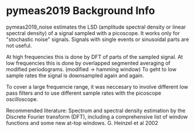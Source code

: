 # pymeas2019 Background Info

pymeas2019_noise estimates the LSD (amplitude spectral density or linear spectral density) of a signal sampled with a picoscope.
It works only for "stochastic noise" signals. Signals with single events or sinusoidal parts are not useful.

At high frequencies this is done by DFT of parts of the sampled signal.
At low frequencies this is done by overlapped segmented averaging of modified periodograms. (modified -> hamming window)
To geht to low sample rates the signal is downsampled again and again. 

To cover a large frequencie range, it was neccesary to involve different low pass filters and to use different sample rates with the picoscope oscilloscope.

Recommended literature: Spectrum and spectral density estimation by the Discrete Fourier
transform (DFT), including a comprehensive list of window
functions and some new 
at-top windows. G. Heinzel et al 2002

